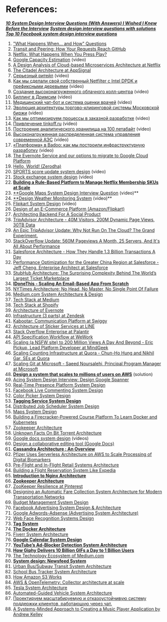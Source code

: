 

# References:

_[**10 System Design Interview Questions (With Answers) I Wished I Knew Before the Interview**](https://levelup.gitconnected.com/10-system-design-interview-questions-with-answers-i-wished-i-knew-before-the-interview-31dcfc3cddef)_
[_**System design interview questions with solutions**_](https://github.com/donnemartin/system-design-primer#system-design-interview-questions-with-solutions)
_****[Top 10 Facebook system design interview questions](https://grokkingtechinterview.com/top-10-facebook-system-design-interview-questions-3c191b64c13b)****_

1. ["What Happens When... and How" Questions](https://www.glassdoor.com/Interview/What-happens-when-you-type-www-google-com-in-your-browser-QTN_56396.htm)
2. [Transit and Peering: How Your Requests Reach GitHub](https://githubengineering.com/transit-and-peering-how-your-requests-reach-github/)
3. [Netflix: What Happens When You Press Play?](http://highscalability.com/blog/2017/12/11/netflix-what-happens-when-you-press-play.html)
4. [Google Capacity Estimation](https://www.youtube.com/watch?v=modXC5IWTJI) (video)
5. [A Design Analysis of Cloud-based Microservices Architecture at Netflix](https://medium.com/swlh/a-design-analysis-of-cloud-based-microservices-architecture-at-netflix-98836b2da45f)
6. [The Citadel Architecture at AppSignal](https://blog.appsignal.com/2020/04/08/the-citadel-architecture-at-appsignal.html)
7. [Серьезный ритейл](https://www.youtube.com/watch?v=nzuUad_8Avc&list=PLH-XmS0lSi_wRIh4RJjnTGMKaTiQoaGTc&index=128) (video)
8. [Как мы сделали свой собственный Netfilter с Intel DPDK и префиксными деревьями](https://www.youtube.com/watch?v=seF8ovtFySg&list=PLH-XmS0lSi_wRIh4RJjnTGMKaTiQoaGTc&index=124) (video)
9. [Создание высоконагруженного облачного колл-центра](https://www.youtube.com/watch?v=kv4fSbFNAOo&list=PLH-XmS0lSi_wRIh4RJjnTGMKaTiQoaGTc&index=113) (video)
10. [Биллинг в Дримсим](https://www.youtube.com/watch?v=Nhl5Pw4NBpo&list=PLH-XmS0lSi_wRIh4RJjnTGMKaTiQoaGTc&index=80) (video)
11. [Медицинский чат-бот и система оценки врачей](https://www.youtube.com/watch?v=SYp-KXj1uYk&list=PLH-XmS0lSi_wRIh4RJjnTGMKaTiQoaGTc&index=78) (video)
12. [Эволюция архитектуры торгово-клиринговой системы Московской биржи](https://www.youtube.com/watch?v=Zv_OqjcOIes&list=PLH-XmS0lSi_wRIh4RJjnTGMKaTiQoaGTc&index=76) (video)
13. [Как мы оптимизируем процессы в заказной разработке](https://www.youtube.com/watch?v=kkRFMCCLULU&list=PLH-XmS0lSi_wRIh4RJjnTGMKaTiQoaGTc&index=75) (video)
14. [Привлечение tinkoff.ru](https://www.youtube.com/watch?v=fF5LIe34rwE&list=PLH-XmS0lSi_wRIh4RJjnTGMKaTiQoaGTc&index=73) (video)
15. [Построение аналитического хранилища на 100 петабайт](https://www.youtube.com/watch?v=OGUemSoefTU&list=PLH-XmS0lSi_wRIh4RJjnTGMKaTiQoaGTc&index=71) (video)
16. [Высоконагруженная распределенная система управления современной АЭС](https://www.youtube.com/watch?v=HEFS9a93QtI&list=PLH-XmS0lSi_wRIh4RJjnTGMKaTiQoaGTc&index=62) (video)
17. [«Платформа» в Badoo: как мы построили инфраструктурную разработку](https://www.youtube.com/watch?v=3xdnq9SfaGo&list=PLH-XmS0lSi_wRIh4RJjnTGMKaTiQoaGTc&index=13) (video)
18. [The Evernote Service and our options to migrate to Google Cloud Platform](https://evernote.com/blog/part-1-our-options-to-migrate/)
19. [Hello, World! (Zerodha)](https://zerodha.tech/blog/hello-world/)
20. [SPORTS score update system design](https://www.youtube.com/watch?v=exSwQtMxGd4&list=PLkQkbY7JNJuBoTemzQfjym0sqbOHt5fnV&index=2) (video)
24. [Stock exchange system design](https://www.youtube.com/watch?v=dUMWMZmMsVE&list=PLkQkbY7JNJuBoTemzQfjym0sqbOHt5fnV&index=27) (video)
26. **[Building a Rule-Based Platform to Manage Netflix Membership SKUs at Scale](https://netflixtechblog.com/building-a-rule-based-platform-to-manage-netflix-membership-skus-at-scale-e3c0f82aa7bc)**
27. [**Google Maps System Design Interview Question](https://www.youtube.com/watch?v=jk3yvVfNvds) (video)**
28. [**Design Weather Monitoring System](https://www.youtube.com/watch?v=sWNRuClDOo4&list=PLOAph0xkZvSuqy8yq_0D6NEABhmSTRYrN&index=12) (video)**
29. [Flipkart System Design](https://www.youtube.com/watch?v=EpASu_1dUdE) (video)
30. [Design of an E-Commerce Platform (Amazon/Flipkart)](https://medium.com/@junaidnz/design-of-an-e-commerce-platform-77d3ec1641f9)
31. [Architecting Backend For A Social Product](http://highscalability.com/blog/2015/7/22/architecting-backend-for-a-social-product.html)
32. [TripAdvisor Architecture - 40M Visitors, 200M Dynamic Page Views, 30TB Data](http://highscalability.com/blog/2011/6/27/tripadvisor-architecture-40m-visitors-200m-dynamic-page-view.html)
33. [An Epic TripAdvisor Update: Why Not Run On The Cloud? The Grand Experiment.](http://highscalability.com/blog/2012/10/2/an-epic-tripadvisor-update-why-not-run-on-the-cloud-the-gran.html)
34. [StackOverflow Update: 560M Pageviews A Month, 25 Servers, And It's All About Performance](http://highscalability.com/blog/2014/7/21/stackoverflow-update-560m-pageviews-a-month-25-servers-and-i.html)
35. [Salesforce Architecture - How They Handle 1.3 Billion Transactions A Day](http://highscalability.com/blog/2013/9/23/salesforce-architecture-how-they-handle-13-billion-transacti.html)
36. [Performance Optimization for the Greater China Region at Salesforce - Jeff Cheng, Enterprise Architect at Salesforce](https://www.salesforce.com/video/1757880/)
37. [StubHub Architecture: The Surprising Complexity Behind The World’s Largest Ticket Marketplace](http://highscalability.com/blog/2012/6/25/stubhub-architecture-the-surprising-complexity-behind-the-wo.html)
38. [**IDoneThis - Scaling An Email-Based App From Scratch**](http://highscalability.com/blog/2012/6/20/idonethis-scaling-an-email-based-app-from-scratch.html)
39. [NYTimes Architecture: No Head, No Master, No Single Point Of Failure](http://highscalability.com/blog/2014/1/13/nytimes-architecture-no-head-no-master-no-single-point-of-fa.html)
40. [Medium.com System Architecture & Design](https://jinlow.medium.com/medium-com-system-architecture-design-7d6ecaa8566f)
41. [Tech Stack at Medium](https://medium.engineering/the-stack-that-helped-medium-drive-2-6-millennia-of-reading-time-e56801f7c492)
42. [Tech Stack at Shopify](https://engineering.shopify.com/blogs/engineering/e-commerce-at-scale-inside-shopifys-tech-stack)
43. [Architecture of Evernote](https://evernote.com/blog/a-digest-of-evernotes-architecture/)
44. [Infrastructure (3 parts) at Zendesk](https://medium.com/zendesk-engineering/the-history-of-infrastructure-at-zendesk-part-3-foundation-team-forming-and-evolving-9859e40f5390)
45. [Kabootar: Communication Platform at Swiggy](https://bytes.swiggy.com/kabootar-swiggys-communication-platform-e5a43cc25629)
46. [Architecture of Sticker Services at LINE](https://www.slideshare.net/linecorp/architecture-sustaining-line-sticker-services)
47. [Stack Overflow Enterprise at Palantir](https://medium.com/@palantir/terraforming-stack-overflow-enterprise-in-aws-47ee431e6be7)
48. [API Specification Workflow at WeWork](https://engineering.wework.com/our-api-specification-workflow-9337448d6ee6)
49. [Scaling (a NSFW site) to 200 Million Views A Day And Beyond - Eric Pickup, Lead Platform Developer at MindGeek](https://www.youtube.com/watch?v=RlkCdM_f3p4)
50. [Scaling Counting Infrastructure at Quora - Chun-Ho Hung and Nikhil Gar, SEs at Quora](https://www.infoq.com/presentations/quora-analytics)
51. [Scaling Git at Microsoft - Saeed Noursalehi, Principal Program Manager at Microsoft](https://www.youtube.com/watch?v=g_MPGU_m01s)
52. **[Design a system that scales to millions of users on AWS](https://github.com/donnemartin/system-design-primer/blob/master/solutions/system_design/scaling_aws/README.md)** (solution)
53. [Acing System Design Interview: Design Google Spanner](https://interviewnoodle.com/google-spanner-design-487d854c3209)
54. [Real-Time Presence Platform System Design](https://medium.com/javarevisited/real-time-presence-platform-system-design-58a1cd19ad33)
55. [Facebook Live Commenting System Design](https://levelup.gitconnected.com/facebook-live-commenting-system-design-5c6fbbb88746)
56. [Color Picker System Design](https://experiencestack.co/color-picker-system-design-4ea40086e9a)
57. **[Tagging Service System Design](https://levelup.gitconnected.com/tagging-service-system-design-ee0081aa0086)**
58. [Distributed Job Scheduler System Design](https://experiencestack.co/distributed-job-scheduler-system-design-a3b61754eeab)
59. [Maps System Design](https://experiencestack.co/google-maps-system-design-84174a1e23de)
60. [Building a Firecracker-Powered Course Platform To Learn Docker and Kubernetes](https://iximiuz.com/en/posts/iximiuz-labs-story/?ref=architecturenotes.co)
61. [Zookeeper Architecture](https://jinlow.medium.com/zookeeper-architecture-62a43cac53ce)
62. [Unknown Facts On Bit Torrent Architecture](https://mittal26081999.medium.com/unknown-facts-on-bit-torrent-architecture-7333c356882)
63. [Google docs system design](https://www.youtube.com/playlist?list=PLkQkbY7JNJuAzL-6SEwRjBfZa2htjnT-Z) (videos)
64. [Design a collaborative editing tool (Google Docs)](https://medium.com/@junaidnz/design-a-collaborative-editing-tool-google-docs-3dcb1bcacf0b)
65. **[Cassandra Architecture : An Overview](https://medium.com/@rachit.agl02/cassandra-architecture-an-overview-23261ca13c59)**
66. [Pfizer Uses Serverless Architecture on AWS to Scale Processing of Digital Biomarkers](https://www.infoq.com/news/2023/07/pfizer-serverless-biomarkers/)
67. [Pre-Flight and In-Flight Retail Systems Architecture](https://jinlow.medium.com/pre-flight-and-in-flight-retail-systems-architecture-3e21e4481308)
68. [Building a Flight Reservation System Like Expedia](https://medium.com/@abhishekranjandev/building-a-flight-reservation-system-like-expedia-9df3874c9960)
69. **[Introduction to Nginx Architecture](https://medium.com/thedevproject/introduction-to-nginx-architecture-419f7ceb37bd)**
70. **[Zookeeper Architecture](https://jinlow.medium.com/zookeeper-architecture-62a43cac53ce)**
71. [ZooKeeper Resilience at Pinterest](https://medium.com/@Pinterest_Engineering/zookeeper-resilience-at-pinterest-adfd8acf2a6b)
72. [Designing an Automatic Fare Collection System Architecture for Modern Transportation Networks](https://jinlow.medium.com/designing-an-automatic-fare-collection-system-architecture-for-modern-transportation-networks-f18937a914b3)
73. [Budget Management System Design](https://jinlow.medium.com/budget-management-system-design-a07b7fa04ab7)
74. [Facebook Advertising System Design & Architecture](https://interviewnoodle.com/facebook-advertising-system-design-architecture-7eed10e68333)
75. [Google Adwords-Adsense (Advertising System Architecture)](https://jinlow.medium.com/google-adwords-adsense-advertising-system-architecture-13dc20946aae)
76. [Web Face Recognition Systems Design](https://jinlow.medium.com/web-face-recognition-systems-design-6795c3e983a1)
77. **[Tag System](https://experiencestack.co/tag-system-729b947b2f29)**
78. **[The Docker Architecture](https://medium.com/geekculture/the-docker-architecture-7f423a6c3b5c)**
79. [Fiverr System Architecture](https://medium.com/geekculture/fiverr-system-architecture-b4de36dacb57)
80. **[Google Calendar System Design](https://interviewnoodle.com/google-calendar-system-design-ec59331d5050)**
81. **[YouTube’s Ad-Blocker Detection System Architecture](https://interviewnoodle.com/youtubes-ad-blocker-detection-system-architecture-f454eb547aaf)**
82. **[How Giphy Delivers 10 Billion GIFs a Day to 1 Billion Users](https://newsletter.systemdesign.one/p/cdn-explained?utm_source=substack&publication_id=1511845&post_id=137627348&utm_medium=email&utm_content=share&utm_campaign=email-share&triggerShare=true&isFreemail=true&r=1vxw4z)**
83. [The Technology Ecosystem of Medium.com](https://jinlow.medium.com/the-technology-ecosystem-of-medium-com-acf3bbae4de7)
84. **[System design: Newsfeed System](https://medium.com/@sureshpodeti/system-design-newsfeed-system-da50486a8a9b)**
85. [Urban Bus/Subway Transit System Architecture](https://medium.com/thedevproject/urban-bus-subway-transit-system-architecture-c23e7522ed03)
86. [School Bus Tracker System Architecture](https://medium.com/@joudwawad/school-bus-tracker-system-architecture-6dd3307e3860)
87. [How Amazon S3 Works](https://newsletter.systemdesign.one/p/s3-architecture?utm_source=substack&publication_id=1511845&post_id=150109909&utm_medium=email&utm_content=share&utm_campaign=email-share&triggerShare=true&isFreemail=true&r=1vxw4z&triedRedirect=true)
88. [AWS & OpenTelemetry: Collector architecture at scale](https://sodkiewiczm.medium.com/aws-opentelemetry-collector-architecture-at-scale-24c13f231d90)
89. [Tesla System Architecture](https://medium.com/tech-x-humanity/tesla-system-architecture-b8f9ea2b03ca)
90. [Automated-Guided Vehicle System Architecture](https://jinlow.medium.com/automated-guided-vehicle-system-architecture-05be37432082)
91. [Проектируем масштабируемую и отказоустойчивую систему поддержки клиентов, работающую через чат.](https://youtu.be/FGgIRo7_Yj0)
92. [A Systems-Minded Approach to Creating a Music Player Application by Andrew Kelley](https://youtu.be/SCLrNqc9jdE?si=-n_FWXtMYSRp-HhG)